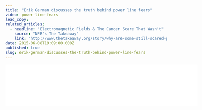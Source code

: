 ```yaml
---
title: "Erik German discusses the truth behind power line fears"
video: power-line-fears
lead_copy:
related_articles:
  - headline: "Electromagnetic Fields & The Cancer Scare That Wasn't"
    source: "NPR's The Takeaway"
    link: "http://www.thetakeaway.org/story/why-are-some-still-scared-power-lines/"
date: 2015-06-08T19:09:00.000Z
published: true
slug: erik-german-discusses-the-truth-behind-power-line-fears
---
```

<iframe width="600" height="130" frameborder="0" scrolling="no" src="//www.thetakeaway.org/widgets/ondemand_player/takeaway/#file=%2Faudio%2Fxspf%2F416503%2F"></iframe>

